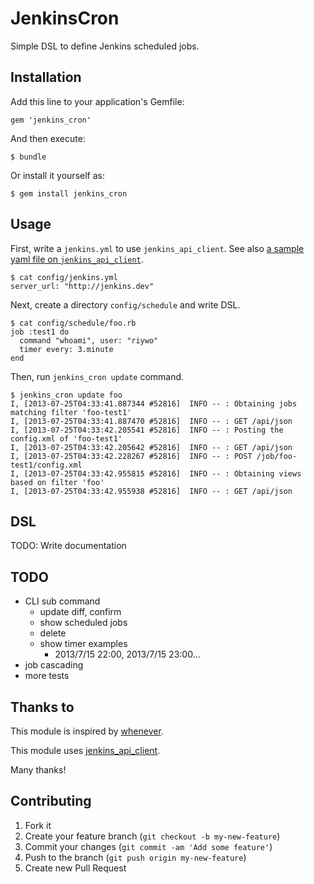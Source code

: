 # JenkinsCron

Simple DSL to define Jenkins scheduled jobs.

## Installation

Add this line to your application's Gemfile:

    gem 'jenkins_cron'

And then execute:

    $ bundle

Or install it yourself as:

    $ gem install jenkins_cron

## Usage

First, write a `jenkins.yml` to use `jenkins_api_client`. See also [a sample yaml file on `jenkins_api_client`](https://github.com/arangamani/jenkins_api_client/blob/master/config/login.yml.example).

    $ cat config/jenkins.yml
    server_url: "http://jenkins.dev"

Next, create a directory `config/schedule` and write DSL.

    $ cat config/schedule/foo.rb
    job :test1 do
      command "whoami", user: "riywo"
      timer every: 3.minute
    end

Then, run `jenkins_cron update` command.

    $ jenkins_cron update foo
    I, [2013-07-25T04:33:41.887344 #52816]  INFO -- : Obtaining jobs matching filter 'foo-test1'
    I, [2013-07-25T04:33:41.887470 #52816]  INFO -- : GET /api/json
    I, [2013-07-25T04:33:42.205541 #52816]  INFO -- : Posting the config.xml of 'foo-test1'
    I, [2013-07-25T04:33:42.205642 #52816]  INFO -- : GET /api/json
    I, [2013-07-25T04:33:42.228267 #52816]  INFO -- : POST /job/foo-test1/config.xml
    I, [2013-07-25T04:33:42.955815 #52816]  INFO -- : Obtaining views based on filter 'foo'
    I, [2013-07-25T04:33:42.955938 #52816]  INFO -- : GET /api/json

## DSL

TODO: Write documentation

## TODO

* CLI sub command
    * update diff, confirm
    * show scheduled jobs
    * delete
    * show timer examples
        * 2013/7/15 22:00, 2013/7/15 23:00…
* job cascading
* more tests

## Thanks to

This module is inspired by [whenever](https://github.com/javan/whenever).

This module uses [jenkins_api_client](https://github.com/arangamani/jenkins_api_client).

Many thanks!

## Contributing

1. Fork it
2. Create your feature branch (`git checkout -b my-new-feature`)
3. Commit your changes (`git commit -am 'Add some feature'`)
4. Push to the branch (`git push origin my-new-feature`)
5. Create new Pull Request
